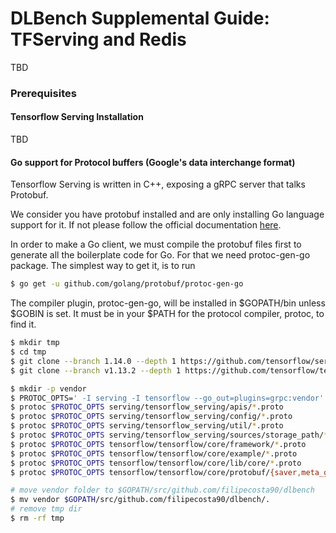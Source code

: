 # DLBench Supplemental Guide: TFServing and Redis

TBD



### Prerequisites

#### Tensorflow Serving Installation

TBD


#### Go support for Protocol buffers (Google's data interchange format)
                                                                                                        
                                                             
 
 Tensorflow Serving is written in C++, exposing a gRPC server that talks Protobuf.
  
  We consider you have protobuf installed and are only installing Go language support for it. If not please follow the official documentation [here](
                                                                                    https://github.com/protocolbuffers/protobuf/).
                                                                                    
                                                                                    
In order to make a Go client, we must compile the protobuf files first to generate all the boilerplate code for Go. For that we need protoc-gen-go package.
The simplest way to get it, is to run

 ```bash
 $ go get -u github.com/golang/protobuf/protoc-gen-go
 ```

 
 The compiler plugin, protoc-gen-go, will be installed in $GOPATH/bin unless $GOBIN is set. It must be in your $PATH for the protocol compiler, protoc, to find it.


```bash
$ mkdir tmp 
$ cd tmp
$ git clone --branch 1.14.0 --depth 1 https://github.com/tensorflow/serving.git
$ git clone --branch v1.13.2 --depth 1 https://github.com/tensorflow/tensorflow.git

$ mkdir -p vendor
$ PROTOC_OPTS=' -I serving -I tensorflow --go_out=plugins=grpc:vendor'
$ protoc $PROTOC_OPTS serving/tensorflow_serving/apis/*.proto
$ protoc $PROTOC_OPTS serving/tensorflow_serving/config/*.proto
$ protoc $PROTOC_OPTS serving/tensorflow_serving/util/*.proto
$ protoc $PROTOC_OPTS serving/tensorflow_serving/sources/storage_path/*.proto
$ protoc $PROTOC_OPTS tensorflow/tensorflow/core/framework/*.proto
$ protoc $PROTOC_OPTS tensorflow/tensorflow/core/example/*.proto
$ protoc $PROTOC_OPTS tensorflow/tensorflow/core/lib/core/*.proto
$ protoc $PROTOC_OPTS tensorflow/tensorflow/core/protobuf/{saver,meta_graph}.proto

# move vendor folder to $GOPATH/src/github.com/filipecosta90/dlbench
$ mv vendor $GOPATH/src/github.com/filipecosta90/dlbench/.
# remove tmp dir
$ rm -rf tmp
 ```
 
 
